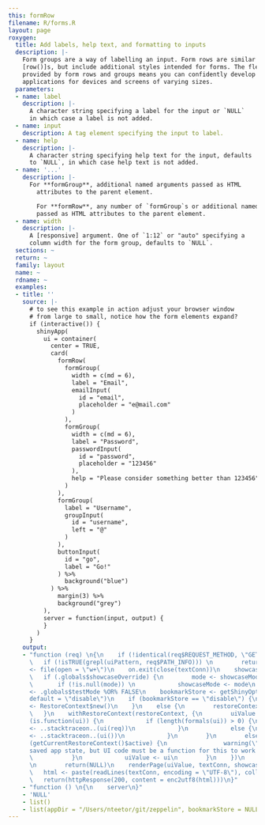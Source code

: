 ```yaml
---
this: formRow
filename: R/forms.R
layout: page
roxygen:
  title: Add labels, help text, and formatting to inputs
  description: |-
    Form groups are a way of labelling an input. Form rows are similar to
    [row()]s, but include additional styles intended for forms. The flexibility
    provided by form rows and groups means you can confidently develop shiny
    applications for devices and screens of varying sizes.
  parameters:
  - name: label
    description: |-
      A character string specifying a label for the input or `NULL`
      in which case a label is not added.
  - name: input
    description: A tag element specifying the input to label.
  - name: help
    description: |-
      A character string specifying help text for the input, defaults
      to `NULL`, in which case help text is not added.
  - name: '...'
    description: |-
      For **formGroup**, additional named arguments passed as HTML
        attributes to the parent element.

        For **formRow**, any number of `formGroup`s or additional named arguments
        passed as HTML attributes to the parent element.
  - name: width
    description: |-
      A [responsive] argument. One of `1:12` or "auto" specifying a
      column width for the form group, defaults to `NULL`.
  sections: ~
  return: ~
  family: layout
  name: ~
  rdname: ~
  examples:
  - title: ''
    source: |-
      # to see this example in action adjust your browser window
      # from large to small, notice how the form elements expand?
      if (interactive()) {
        shinyApp(
          ui = container(
            center = TRUE,
            card(
              formRow(
                formGroup(
                  width = c(md = 6),
                  label = "Email",
                  emailInput(
                    id = "email",
                    placeholder = "e@mail.com"
                  )
                ),
                formGroup(
                  width = c(md = 6),
                  label = "Password",
                  passwordInput(
                    id = "password",
                    placeholder = "123456"
                  ),
                  help = "Please consider something better than 123456"
                )
              ),
              formGroup(
                label = "Username",
                groupInput(
                  id = "username",
                  left = "@"
                )
              ),
              buttonInput(
                id = "go",
                label = "Go!"
              ) %>%
                background("blue")
            ) %>%
              margin(3) %>%
              background("grey")
          ),
          server = function(input, output) {
          }
        )
      }
    output:
    - "function (req) \n{\n    if (!identical(req$REQUEST_METHOD, \"GET\")) \n        return(NULL)\n
      \   if (!isTRUE(grepl(uiPattern, req$PATH_INFO))) \n        return(NULL)\n    textConn
      <- file(open = \"w+\")\n    on.exit(close(textConn))\n    showcaseMode <- .globals$showcaseDefault\n
      \   if (.globals$showcaseOverride) {\n        mode <- showcaseModeOfReq(req)\n
      \       if (!is.null(mode)) \n            showcaseMode <- mode\n    }\n    testMode
      <- .globals$testMode %OR% FALSE\n    bookmarkStore <- getShinyOption(\"bookmarkStore\",
      default = \"disable\")\n    if (bookmarkStore == \"disable\") {\n        restoreContext
      <- RestoreContext$new()\n    }\n    else {\n        restoreContext <- RestoreContext$new(req$QUERY_STRING)\n
      \   }\n    withRestoreContext(restoreContext, {\n        uiValue <- NULL\n        if
      (is.function(ui)) {\n            if (length(formals(ui)) > 0) {\n                uiValue
      <- ..stacktraceon..(ui(req))\n            }\n            else {\n                uiValue
      <- ..stacktraceon..(ui())\n            }\n        }\n        else {\n            if
      (getCurrentRestoreContext()$active) {\n                warning(\"Trying to restore
      saved app state, but UI code must be a function for this to work! See ?enableBookmarking\")\n
      \           }\n            uiValue <- ui\n        }\n    })\n    if (is.null(uiValue))
      \n        return(NULL)\n    renderPage(uiValue, textConn, showcaseMode, testMode)\n
      \   html <- paste(readLines(textConn, encoding = \"UTF-8\"), collapse = \"\\n\")\n
      \   return(httpResponse(200, content = enc2utf8(html)))\n}"
    - "function () \n{\n    server\n}"
    - 'NULL'
    - list()
    - list(appDir = "/Users/nteetor/git/zeppelin", bookmarkStore = NULL)
---
```

